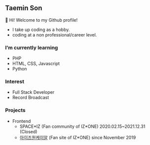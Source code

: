 ## Taemin Son
👋 Hi! Welcome to my Github profile!
- I take up coding as a hobby.
- coding at a non professional/career level.

### I’m currently learning
- PHP
- HTML, CSS, Javascript
- Python

### Interest
- Full Stack Developer
- Record Broadcast

### Projects
- Frontend
  - SPACE*IZ (Fan community of IZ\*ONE) 2020.02.15~2021.12.31 (Closed)
  - [아이즈원케이알](https://iz-one.kr/) (Fan site of IZ\*ONE) since November 2019
